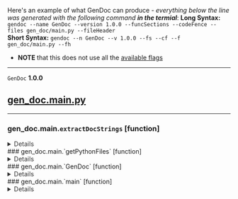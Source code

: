 Here's an example of what GenDoc can produce - *everything below the line was generated with the following command **in the termial***:
**Long Syntax:** `gendoc --name GenDoc --version 1.0.0 --funcSections --codeFence --files gen_doc/main.py --fileHeader`<br>**Short Syntax:** `gendoc --n GenDoc --v 1.0.0 --fs --cf --f gen_doc/main.py --fh`
* **NOTE** that this does not use all the [available flags](/README.md)
---

`GenDoc` **1.0.0**
## [gen_doc.main.py](/gen_doc/main.py)
---
### gen_doc.main.`extractDocStrings` [function]
<details style='color: #333333'><summary>Details</summary>

```Python
Uses the ast module to extract DocStrings
from a Python file.

Args:
    filepath (str): path to a Python file (*precondition: filepath is a valid .py file*)

    parent (str): the top-level directory to use. Defaults to None.

    classSections (bool): create collapsible sections for classes. Defaults to False.

    methodSections (bool): create collapsible sections for class methods. Defaults to False.

    funcSections (bool): create collapsible sections for functions. Defaults to False.

    fileHeaders (bool): add filename and relative path before it's classes and functions. Defaults to False.

    fence (bool): surround each DocString in a markdown code fence with Python formatting. Defaults to False.

Returns:
    str: A markdown-ready string containing the filename,
    and function name + DocString pairs in
    the following format:

    ## <filename>
    ---
    ### <function name>
    <function DocString>
    ...

    None: Used to signal the ommittance of the file from the docs,
    only returned when no functions were found
```
</details>### gen_doc.main.`getPythonFiles` [function]
<details style='color: #333333'><summary>Details</summary>

```Python
Gets all .py files in the current directory & filters with the standard .gitignore

Args:
    parent (str): the top-level directory to use. Defaults to None.

Returns:
    list: a list of str objects representing a path to a .py file
```
</details>### gen_doc.main.`GenDoc` [function]
<details style='color: #333333'><summary>Details</summary>

```Python
Converts parsed arguments into logic for targeting Python
files (validates them) and generating/writing to the target
output file.

Args:
    args (Namespace): arguments from ArgParser
```
</details>### gen_doc.main.`main` [function]
<details style='color: #333333'><summary>Details</summary>

```Python
Creates argument parser and calls GenDoc
```
</details>